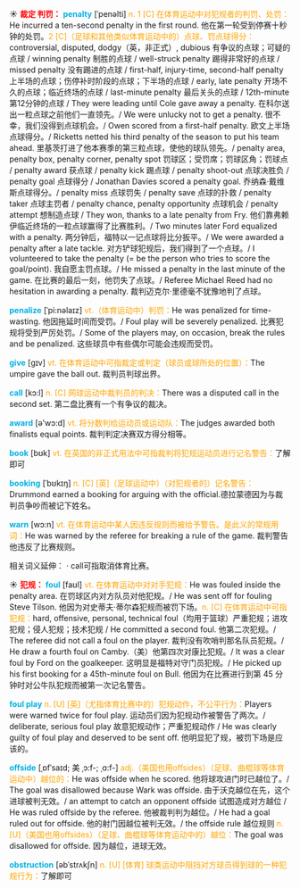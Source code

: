 ☀ <font color="red">**裁定 判罚：**</font>
<font color="sky blue">**penalty**</font> [ˈpenəlti]
<font color="orange">n. 1 [C] 在体育运动中对犯规者的判罚、处罚：</font>He incurred a ten-second penalty in the first round. 他在第一轮受到停赛十秒钟的处罚。<font color="orange">2 [C]（足球和其他类似体育运动中的）点球、罚点球得分：</font>controversial, disputed, dodgy（英，非正式）, dubious 有争议的点球；可疑的点球 / winning penalty 制胜的点球 / well-struck penalty 踢得非常好的点球 / missed penalty 没有踢进的点球 / first-half, injury-time, second-half penalty 上半场的点球；伤停补时阶段的点球；下半场的点球 / early, late penalty 开场不久的点球；临近终场的点球 / last-minute penalty 最后关头的点球 / 12th-minute 第12分钟的点球 / They were leading until Cole gave away a penalty. 在科尔送出一粒点球之前他们一直领先。/ We were unlucky not to get a penalty. 很不幸，我们没得到点球机会。/ Owen scored from a first-half penalty. 欧文上半场点球得分。/ Ricketts netted his third penalty of the season to put his team ahead. 里基茨打进了他本赛季的第三粒点球，使他的球队领先。/ penalty area, penalty box, penalty corner, penalty spot 罚球区；受罚席；罚球区角；罚球点 / penalty award 获点球 / penalty kick 踢点球 / penalty shoot-out 点球决胜负 / penalty goal 点球得分 / Jonathan Davies scored a penalty goal. 乔纳森·戴维斯点球得分。/ penalty miss 点球罚失 / penalty save 点球的扑救 / penalty taker 点球主罚者 / penalty chance, penalty opportunity 点球机会 / penalty attempt 想制造点球 / They won, thanks to a late penalty from Fry. 他们靠弗赖伊临近终场的一粒点球赢得了比赛胜利。/ Two minutes later Ford equalized with a penalty. 两分钟后，福特以一记点球将比分扳平。/ We were awarded a penalty after a late tackle. 对方铲球犯规后，我们得到了一个点球。/ I volunteered to take the penalty (= be the person who tries to score the goal/point). 我自愿主罚点球。/ He missed a penalty in the last minute of the game. 在比赛的最后一刻，他罚失了点球。/ Referee Michael Reed had no hesitation in awarding a penalty. 裁判迈克尔·里德毫不犹豫地判了点球。          

<font color="sky blue">**penalize**</font> [ˈpi:nəlaɪz]
<font color="orange">vt.（体育运动中）判罚：</font>He was penalized for time-wasting. 他因拖延时间而受罚。/ Foul play will be severely penalized. 比赛犯规将受到严厉处罚。/ Some of the players may, on occasion, break the rules and be penalized. 这些球员中有些偶尔可能会违规而受罚。

<font color="sky blue">**give**</font> [ɡɪv] 
<font color="orange">vt. 在体育运动中可指裁定或判定（球员或球所处的位置）：</font>The umpire gave the ball out. 裁判员判球出界。

<font color="sky blue">**call**</font> [kɔ:l] 
<font color="orange">n. [C] 网球运动中裁判员的判决：</font>There was a disputed call in the second set. 第二盘比赛有一个有争议的裁决。

<font color="sky blue">**award**</font> [ə'wɔ:d] 
<font color="orange">vt. 将分数判给运动员或运动队：</font>The judges awarded both finalists equal points. 裁判判定决赛双方得分相等。

<font color="sky blue">**book**</font> [bʊk] 
<font color="orange">vt. 在英国的非正式用法中可指裁判将犯规运动员进行记名警告：</font>了解即可
           
<font color="sky blue">**booking**</font> [ˈbʊkɪŋ]
<font color="orange">n. [C] [英]（足球运动中）（对犯规者的）记名警告：</font>Drummond earned a booking for arguing with the official.德拉蒙德因为与裁判员争吵而被记下姓名。
 
<font color="sky blue">**warn**</font> [wɔ:n] 
<font color="orange">vt. 在体育运动中某人因违反规则而被给予警告。是此义的常规用词：</font>He was warned by the referee for breaking a rule of the game. 裁判警告他违反了比赛规则。

相关词义延伸：
· call可指取消体育比赛。

☀ <font color="red">**犯规：**</font>
<font color="sky blue">**foul**</font> [faʊl]
<font color="orange">vt. 在体育运动中对对手犯规：</font>He was fouled inside the penalty area. 在罚球区内对方队员对他犯规。/ He was sent off for fouling Steve Tilson. 他因为对史蒂夫·蒂尔森犯规而被罚下场。<font color="orange">n. [C] 在体育运动中可指犯规：</font>hard, offensive, personal, technical foul（均用于篮球）严重犯规；进攻犯规；侵人犯规；技术犯规 / He committed a second foul. 他第二次犯规。/ The referee did not call a foul on the player. 裁判没有吹哨判那名队员犯规。/ He draw a fourth foul on Camby.（美）他第四次对康比犯规。/ It was a clear foul by Ford on the goalkeeper. 这明显是福特对守门员犯规。/ He picked up his first booking for a 45th-minute foul on Bull. 他因为在比赛进行到第 45 分钟时对公牛队犯规而被第一次记名警告。
           
<font color="sky blue">**foul play**</font>
<font color="orange">n. [U] [英]（尤指体育比赛中的）犯规动作，不公平行为：</font>Players were warned twice for foul play. 运动员们因为犯规动作被警告了两次。/ deliberate, serious foul play 故意犯规动作；严重犯规动作 / He was clearly guilty of foul play and deserved to be sent off. 他明显犯了规，被罚下场是应该的。
           
<font color="sky blue">**offside**</font> [ˌɒfˈsaɪd; 美 ˌɔ:f-; ˌɑ:f-]
<font color="orange">adj.（美国也用offsides）（足球、曲棍球等体育运动中）越位的：</font>He was offside when he scored. 他将球攻进门时已越位了。/ The goal was disallowed because Wark was offside. 由于沃克越位在先，这个进球被判无效。/ an attempt to catch an opponent offside 试图造成对方越位 / He was ruled offside by the referee. 他被裁判判为越位。/ He had a goal ruled out for offside. 他的射门因越位被判无效。/ the offside rule 越位规则 <font color="orange">n. [U]（美国也用offsides）（足球、曲棍球等体育运动中的）越位：</font>The goal was disallowed for offside. 因为越位，进球无效。
           
<font color="sky blue">**obstruction**</font> [əbˈstrʌkʃn]
<font color="orange">n. [U] [体育] 球类运动中阻挡对方球员得到球的一种犯规行为：</font>了解即可




